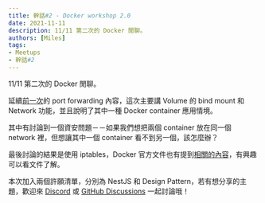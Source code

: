 ```yaml
---
title: 幹話#2 - Docker workshop 2.0
date: 2021-11-11
description: 11/11 第二次的 Docker 閒聊。
authors: [Miles]
tags:
- Meetups
- 幹話#2
---
```


11/11 第二次的 Docker 閒聊。

<!--truncate-->

延續[前一次](docker-workshop-2_0-part1.md)的 port forwarding 內容，這次主要講 Volume 的 bind mount 和 Network 功能，並且說明了其中一種 Docker container 應用情境。

其中有討論到一個資安問題－－如果我們想把兩個 container 放在同一個 network 裡，但想讓其中一個 container 看不到另一個，該怎麼辦？

最後討論的結果是使用 iptables，Docker 官方文件也有提到[相關的內容](https://docs.docker.com/network/iptables/)，有興趣可以看文件了解。

本次加入兩個許願清單，分別為 NestJS 和 Design Pattern，若有想分享的主題，歡迎來 [Discord](https://discord.io/ganhuaking) 或 [GitHub Discussions](https://github.com/ganhuaking/ganhuaking.github.io/discussions) 一起討論哦！
